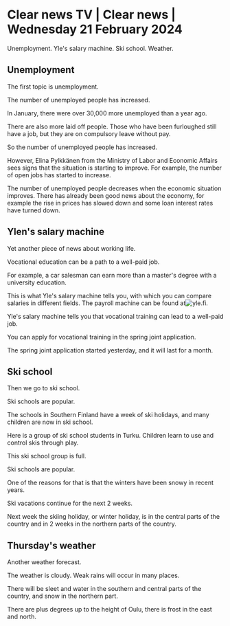 # Clear news TV \| Clear news \| Wednesday 21 February 2024

Unemployment. Yle's salary machine. Ski school. Weather.

## Unemployment

The first topic is unemployment.

The number of unemployed people has increased.

In January, there were over 30,000 more unemployed than a year ago.

There are also more laid off people. Those who have been furloughed still have a job, but they are on compulsory leave without pay.

So the number of unemployed people has increased.

However, Elina Pylkkänen from the Ministry of Labor and Economic Affairs sees signs that the situation is starting to improve. For example, the number of open jobs has started to increase.

The number of unemployed people decreases when the economic situation improves. There has already been good news about the economy, for example the rise in prices has slowed down and some loan interest rates have turned down.

## Ylen's salary machine

Yet another piece of news about working life.

Vocational education can be a path to a well-paid job.

For example, a car salesman can earn more than a master's degree with a university education.

This is what Yle's salary machine tells you, with which you can compare salaries in different fields. The payroll machine can be found at![yle.fi](https://yle.fi/a/74-20053544).

Yle's salary machine tells you that vocational training can lead to a well-paid job.

You can apply for vocational training in the spring joint application.

The spring joint application started yesterday, and it will last for a month.

## Ski school

Then we go to ski school.

Ski schools are popular.

The schools in Southern Finland have a week of ski holidays, and many children are now in ski school.

Here is a group of ski school students in Turku. Children learn to use and control skis through play.

This ski school group is full.

Ski schools are popular.

One of the reasons for that is that the winters have been snowy in recent years.

Ski vacations continue for the next 2 weeks.

Next week the skiing holiday, or winter holiday, is in the central parts of the country and in 2 weeks in the northern parts of the country.

## Thursday's weather

Another weather forecast.

The weather is cloudy. Weak rains will occur in many places.

There will be sleet and water in the southern and central parts of the country, and snow in the northern part.

There are plus degrees up to the height of Oulu, there is frost in the east and north.

